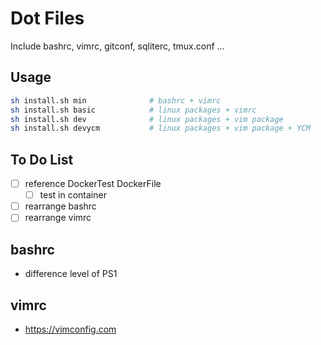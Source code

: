 # Dot Files

Include bashrc, vimrc, gitconf, sqliterc, tmux.conf ...

## Usage

```bash
sh install.sh min              # bashrc + vimrc
sh install.sh basic            # linux packages + vimrc
sh install.sh dev              # linux packages + vim package
sh install.sh devycm           # linux packages + vim package + YCM
```

## To Do List
- [ ] reference DockerTest DockerFile
    - [ ] test in container
- [ ] rearrange bashrc
- [ ] rearrange vimrc

## bashrc
* difference level of PS1

## vimrc
* https://vimconfig.com

